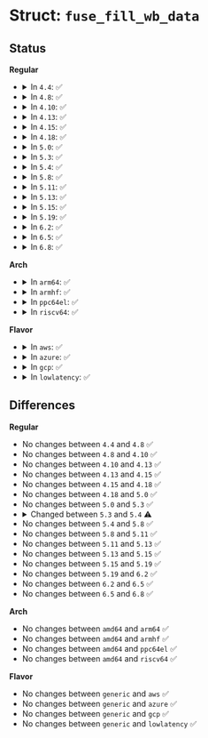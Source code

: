 # Struct: <code>fuse_fill_wb_data</code>

## Status
<b>Regular</b>
<ul>
<li>
<details>
<summary>In <code>4.4</code>: ✅</summary>

```c
struct fuse_fill_wb_data {
    struct fuse_req *req;
    struct fuse_file *ff;
    struct inode *inode;
    struct page **orig_pages;
};
```
</details>
</li>
<li>
<details>
<summary>In <code>4.8</code>: ✅</summary>

```c
struct fuse_fill_wb_data {
    struct fuse_req *req;
    struct fuse_file *ff;
    struct inode *inode;
    struct page **orig_pages;
};
```
</details>
</li>
<li>
<details>
<summary>In <code>4.10</code>: ✅</summary>

```c
struct fuse_fill_wb_data {
    struct fuse_req *req;
    struct fuse_file *ff;
    struct inode *inode;
    struct page **orig_pages;
};
```
</details>
</li>
<li>
<details>
<summary>In <code>4.13</code>: ✅</summary>

```c
struct fuse_fill_wb_data {
    struct fuse_req *req;
    struct fuse_file *ff;
    struct inode *inode;
    struct page **orig_pages;
};
```
</details>
</li>
<li>
<details>
<summary>In <code>4.15</code>: ✅</summary>

```c
struct fuse_fill_wb_data {
    struct fuse_req *req;
    struct fuse_file *ff;
    struct inode *inode;
    struct page **orig_pages;
};
```
</details>
</li>
<li>
<details>
<summary>In <code>4.18</code>: ✅</summary>

```c
struct fuse_fill_wb_data {
    struct fuse_req *req;
    struct fuse_file *ff;
    struct inode *inode;
    struct page **orig_pages;
};
```
</details>
</li>
<li>
<details>
<summary>In <code>5.0</code>: ✅</summary>

```c
struct fuse_fill_wb_data {
    struct fuse_req *req;
    struct fuse_file *ff;
    struct inode *inode;
    struct page **orig_pages;
};
```
</details>
</li>
<li>
<details>
<summary>In <code>5.3</code>: ✅</summary>

```c
struct fuse_fill_wb_data {
    struct fuse_req *req;
    struct fuse_file *ff;
    struct inode *inode;
    struct page **orig_pages;
};
```
</details>
</li>
<li>
<details>
<summary>In <code>5.4</code>: ✅</summary>

```c
struct fuse_fill_wb_data {
    struct fuse_writepage_args *wpa;
    struct fuse_file *ff;
    struct inode *inode;
    struct page **orig_pages;
    unsigned int max_pages;
};
```
</details>
</li>
<li>
<details>
<summary>In <code>5.8</code>: ✅</summary>

```c
struct fuse_fill_wb_data {
    struct fuse_writepage_args *wpa;
    struct fuse_file *ff;
    struct inode *inode;
    struct page **orig_pages;
    unsigned int max_pages;
};
```
</details>
</li>
<li>
<details>
<summary>In <code>5.11</code>: ✅</summary>

```c
struct fuse_fill_wb_data {
    struct fuse_writepage_args *wpa;
    struct fuse_file *ff;
    struct inode *inode;
    struct page **orig_pages;
    unsigned int max_pages;
};
```
</details>
</li>
<li>
<details>
<summary>In <code>5.13</code>: ✅</summary>

```c
struct fuse_fill_wb_data {
    struct fuse_writepage_args *wpa;
    struct fuse_file *ff;
    struct inode *inode;
    struct page **orig_pages;
    unsigned int max_pages;
};
```
</details>
</li>
<li>
<details>
<summary>In <code>5.15</code>: ✅</summary>

```c
struct fuse_fill_wb_data {
    struct fuse_writepage_args *wpa;
    struct fuse_file *ff;
    struct inode *inode;
    struct page **orig_pages;
    unsigned int max_pages;
};
```
</details>
</li>
<li>
<details>
<summary>In <code>5.19</code>: ✅</summary>

```c
struct fuse_fill_wb_data {
    struct fuse_writepage_args *wpa;
    struct fuse_file *ff;
    struct inode *inode;
    struct page **orig_pages;
    unsigned int max_pages;
};
```
</details>
</li>
<li>
<details>
<summary>In <code>6.2</code>: ✅</summary>

```c
struct fuse_fill_wb_data {
    struct fuse_writepage_args *wpa;
    struct fuse_file *ff;
    struct inode *inode;
    struct page **orig_pages;
    unsigned int max_pages;
};
```
</details>
</li>
<li>
<details>
<summary>In <code>6.5</code>: ✅</summary>

```c
struct fuse_fill_wb_data {
    struct fuse_writepage_args *wpa;
    struct fuse_file *ff;
    struct inode *inode;
    struct page **orig_pages;
    unsigned int max_pages;
};
```
</details>
</li>
<li>
<details>
<summary>In <code>6.8</code>: ✅</summary>

```c
struct fuse_fill_wb_data {
    struct fuse_writepage_args *wpa;
    struct fuse_file *ff;
    struct inode *inode;
    struct page **orig_pages;
    unsigned int max_pages;
};
```
</details>
</li>
</ul>
<b>Arch</b>
<ul>
<li>
<details>
<summary>In <code>arm64</code>: ✅</summary>

```c
struct fuse_fill_wb_data {
    struct fuse_writepage_args *wpa;
    struct fuse_file *ff;
    struct inode *inode;
    struct page **orig_pages;
    unsigned int max_pages;
};
```
</details>
</li>
<li>
<details>
<summary>In <code>armhf</code>: ✅</summary>

```c
struct fuse_fill_wb_data {
    struct fuse_writepage_args *wpa;
    struct fuse_file *ff;
    struct inode *inode;
    struct page **orig_pages;
    unsigned int max_pages;
};
```
</details>
</li>
<li>
<details>
<summary>In <code>ppc64el</code>: ✅</summary>

```c
struct fuse_fill_wb_data {
    struct fuse_writepage_args *wpa;
    struct fuse_file *ff;
    struct inode *inode;
    struct page **orig_pages;
    unsigned int max_pages;
};
```
</details>
</li>
<li>
<details>
<summary>In <code>riscv64</code>: ✅</summary>

```c
struct fuse_fill_wb_data {
    struct fuse_writepage_args *wpa;
    struct fuse_file *ff;
    struct inode *inode;
    struct page **orig_pages;
    unsigned int max_pages;
};
```
</details>
</li>
</ul>
<b>Flavor</b>
<ul>
<li>
<details>
<summary>In <code>aws</code>: ✅</summary>

```c
struct fuse_fill_wb_data {
    struct fuse_writepage_args *wpa;
    struct fuse_file *ff;
    struct inode *inode;
    struct page **orig_pages;
    unsigned int max_pages;
};
```
</details>
</li>
<li>
<details>
<summary>In <code>azure</code>: ✅</summary>

```c
struct fuse_fill_wb_data {
    struct fuse_writepage_args *wpa;
    struct fuse_file *ff;
    struct inode *inode;
    struct page **orig_pages;
    unsigned int max_pages;
};
```
</details>
</li>
<li>
<details>
<summary>In <code>gcp</code>: ✅</summary>

```c
struct fuse_fill_wb_data {
    struct fuse_writepage_args *wpa;
    struct fuse_file *ff;
    struct inode *inode;
    struct page **orig_pages;
    unsigned int max_pages;
};
```
</details>
</li>
<li>
<details>
<summary>In <code>lowlatency</code>: ✅</summary>

```c
struct fuse_fill_wb_data {
    struct fuse_writepage_args *wpa;
    struct fuse_file *ff;
    struct inode *inode;
    struct page **orig_pages;
    unsigned int max_pages;
};
```
</details>
</li>
</ul>

## Differences
<b>Regular</b>
<ul>
<li>
No changes between <code>4.4</code> and <code>4.8</code> ✅
</li>
<li>
No changes between <code>4.8</code> and <code>4.10</code> ✅
</li>
<li>
No changes between <code>4.10</code> and <code>4.13</code> ✅
</li>
<li>
No changes between <code>4.13</code> and <code>4.15</code> ✅
</li>
<li>
No changes between <code>4.15</code> and <code>4.18</code> ✅
</li>
<li>
No changes between <code>4.18</code> and <code>5.0</code> ✅
</li>
<li>
No changes between <code>5.0</code> and <code>5.3</code> ✅
</li>
<li>
<details>
<summary>Changed between <code>5.3</code> and <code>5.4</code> ⚠️</summary>
<ul>
<li>
<b>Field added. </b>
<code>struct fuse_writepage_args *wpa</code>
</li>
<li>
<b>Field added. </b>
<code>unsigned int max_pages</code>
</li>
<li>
<b>Field removed. </b>
<code>struct fuse_req *req</code>
</li>
</ul>
</details>
</li>
<li>
No changes between <code>5.4</code> and <code>5.8</code> ✅
</li>
<li>
No changes between <code>5.8</code> and <code>5.11</code> ✅
</li>
<li>
No changes between <code>5.11</code> and <code>5.13</code> ✅
</li>
<li>
No changes between <code>5.13</code> and <code>5.15</code> ✅
</li>
<li>
No changes between <code>5.15</code> and <code>5.19</code> ✅
</li>
<li>
No changes between <code>5.19</code> and <code>6.2</code> ✅
</li>
<li>
No changes between <code>6.2</code> and <code>6.5</code> ✅
</li>
<li>
No changes between <code>6.5</code> and <code>6.8</code> ✅
</li>
</ul>
<b>Arch</b>
<ul>
<li>
No changes between <code>amd64</code> and <code>arm64</code> ✅
</li>
<li>
No changes between <code>amd64</code> and <code>armhf</code> ✅
</li>
<li>
No changes between <code>amd64</code> and <code>ppc64el</code> ✅
</li>
<li>
No changes between <code>amd64</code> and <code>riscv64</code> ✅
</li>
</ul>
<b>Flavor</b>
<ul>
<li>
No changes between <code>generic</code> and <code>aws</code> ✅
</li>
<li>
No changes between <code>generic</code> and <code>azure</code> ✅
</li>
<li>
No changes between <code>generic</code> and <code>gcp</code> ✅
</li>
<li>
No changes between <code>generic</code> and <code>lowlatency</code> ✅
</li>
</ul>
